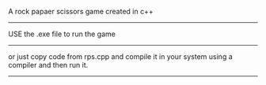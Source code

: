 A rock papaer scissors game created in c++
__________________________________________
USE the .exe file to run the game
__________________________________________
or just copy code from rps.cpp and compile
it in your system using a compiler and
then run it.
__________________________________________
